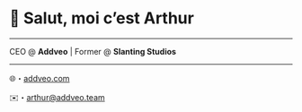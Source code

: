 # 👋 Salut, moi c’est **Arthur**

---

CEO @ **Addveo** | Former @ **Slanting Studios**

---

🌐・[addveo.com](https://addveo.com) 

✉️・arthur@addveo.team
